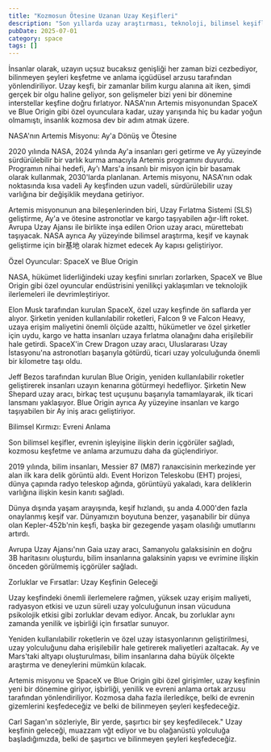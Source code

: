 ```yaml
---
title: "Kozmosun Ötesine Uzanan Uzay Keşifleri"
description: "Son yıllarda uzay araştırması, teknoloji, bilimsel keşifler ve gezegenimizin ötesine geçen insan ..."
pubDate: 2025-07-01
category: space
tags: []
---
```


İnsanlar olarak, uzayın uçsuz bucaksız genişliği her zaman bizi cezbediyor, bilinmeyen şeyleri keşfetme ve anlama içgüdüsel arzusu tarafından yönlendiriliyor. Uzay keşfi, bir zamanlar bilim kurgu alanına ait iken, şimdi gerçek bir olgu haline geliyor, son gelişmeler bizi yeni bir dönemine interstellar keşfine doğru fırlatıyor. NASA'nın Artemis misyonundan SpaceX ve Blue Origin gibi özel oyunculara kadar, uzay yarışında hiç bu kadar yoğun olmamıştı, insanlık kozmosa dev bir adım atmak üzere.

NASA'nın Artemis Misyonu: Ay'a Dönüş ve Ötesine

2020 yılında NASA, 2024 yılında Ay'a insanları geri getirme ve Ay yüzeyinde sürdürülebilir bir varlık kurma amacıyla Artemis programını duyurdu. Programın nihai hedefi, Ay'ı Mars'a insanlı bir misyon için bir basamak olarak kullanmak, 2030'larda planlanan. Artemis misyonu, NASA'nın odak noktasında kısa vadeli Ay keşfinden uzun vadeli, sürdürülebilir uzay varlığına bir değişiklik meydana getiriyor.

Artemis misyonunun ana bileşenlerinden biri, Uzay Fırlatma Sistemi (SLS) geliştirme, Ay'a ve ötesine astronotlar ve kargo taşıyabilen ağır-lift roket. Avrupa Uzay Ajansı ile birlikte inşa edilen Orion uzay aracı, mürettebatı taşıyacak. NASA ayrıca Ay yüzeyinde bilimsel araştırma, keşif ve kaynak geliştirme için bir基地 olarak hizmet edecek Ay kapısı geliştiriyor.

Özel Oyuncular: SpaceX ve Blue Origin

NASA, hükümet liderliğindeki uzay keşfini sınırları zorlarken, SpaceX ve Blue Origin gibi özel oyuncular endüstrisini yenilikçi yaklaşımları ve teknolojik ilerlemeleri ile devrimleştiriyor.

Elon Musk tarafından kurulan SpaceX, özel uzay keşfinde ön saflarda yer alıyor. Şirketin yeniden kullanılabilir roketleri, Falcon 9 ve Falcon Heavy, uzaya erişim maliyetini önemli ölçüde azalttı, hükümetler ve özel şirketler için uydu, kargo ve hatta insanları uzaya fırlatma olanağını daha erişilebilir hale getirdi. SpaceX'in Crew Dragon uzay aracı, Uluslararası Uzay İstasyonu'na astronotları başarıyla götürdü, ticari uzay yolculuğunda önemli bir kilometre taşı oldu.

Jeff Bezos tarafından kurulan Blue Origin, yeniden kullanılabilir roketler geliştirerek insanları uzayın kenarına götürmeyi hedefliyor. Şirketin New Shepard uzay aracı, birkaç test uçuşunu başarıyla tamamlayarak, ilk ticari lansmanı yaklaşıyor. Blue Origin ayrıca Ay yüzeyine insanları ve kargo taşıyabilen bir Ay iniş aracı geliştiriyor.

Bilimsel Kırmızı: Evreni Anlama

Son bilimsel keşifler, evrenin işleyişine ilişkin derin içgörüler sağladı, kozmosu keşfetme ve anlama arzumuzu daha da güçlendiriyor.

2019 yılında, bilim insanları, Messier 87 (M87) галаксisinin merkezinde yer alan ilk kara delik görüntü aldı. Event Horizon Teleskobu (EHT) projesi, dünya çapında radyo teleskop ağında, görüntüyü yakaladı, kara deliklerin varlığına ilişkin kesin kanıtı sağladı.

Dünya dışında yaşam arayışında, keşif hızlandı, şu anda 4.000'den fazla onaylanmış keşif var. Dünyamızın boyutuna benzer, yaşanabilir bir dünya olan Kepler-452b'nin keşfi, başka bir gezegende yaşam olasılığı umutlarını artırdı.

Avrupa Uzay Ajansı'nın Gaia uzay aracı, Samanyolu galaksisinin en doğru 3B haritasını oluşturdu, bilim insanlarına galaksinin yapısı ve evrimine ilişkin önceden görülmemiş içgörüler sağladı.

Zorluklar ve Fırsatlar: Uzay Keşfinin Geleceği

Uzay keşfindeki önemli ilerlemelere rağmen, yüksek uzay erişim maliyeti, radyasyon etkisi ve uzun süreli uzay yolculuğunun insan vücuduna psikolojik etkisi gibi zorluklar devam ediyor. Ancak, bu zorluklar aynı zamanda yenilik ve işbirliği için fırsatlar sunuyor.

Yeniden kullanılabilir roketlerin ve özel uzay istasyonlarının geliştirilmesi, uzay yolculuğunu daha erişilebilir hale getirerek maliyetleri azaltacak. Ay ve Mars'taki altyapı oluşturulması, bilim insanlarına daha büyük ölçekte araştırma ve deneylerini mümkün kılacak.

Artemis misyonu ve SpaceX ve Blue Origin gibi özel girişimler, uzay keşfinin yeni bir dönemine giriyor, işbirliği, yenilik ve evreni anlama ortak arzusu tarafından yönlendiriliyor. Kozmosa daha fazla ilerledikçe, belki de evrenin gizemlerini keşfedeceğiz ve belki de bilinmeyen şeyleri keşfedeceğiz.

Carl Sagan'ın sözleriyle, Bir yerde, şaşırtıcı bir şey keşfedilecek." Uzay keşfinin geleceği, muazzam vğt ediyor ve bu olağanüstü yolculuğa başladığımızda, belki de şaşırtıcı ve bilinmeyen şeyleri keşfedeceğiz.